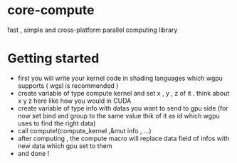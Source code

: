 # core-compute
fast , simple and cross-platform parallel computing library

# Getting started
- first you will write your kernel code in shading languages which wgpu supports ( wgsl is recommended )
- create variable of type compute kernel and set x , y , z of it . think about x y z here like how you would in CUDA
- create variable of type info with datas you want to send to gpu side (for now set bind and group to the same value thik of it as id which wgpu uses to find the right data)
- call compute!(compute_kernel ,&mut info , ...)
- after computing , the compute macro will replace data field of infos with new data which gpu set to them
- and done !
